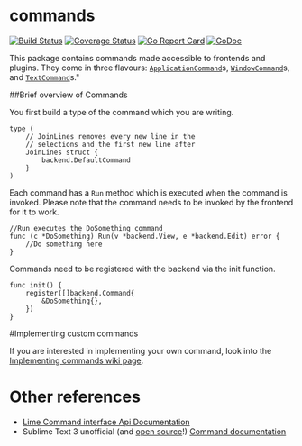 # commands
[![Build Status](https://travis-ci.org/limetext/commands.svg?branch=master)](https://travis-ci.org/limetext/commands)
[![Coverage Status](https://img.shields.io/coveralls/limetext/commands.svg?branch=master)](https://coveralls.io/r/limetext/commands?branch=master)
[![Go Report Card](https://goreportcard.com/badge/github.com/limetext/commands)](https://goreportcard.com/report/github.com/limetext/commands)
[![GoDoc](https://godoc.org/github.com/limetext/commands?status.svg)](https://godoc.org/github.com/limetext/commands)

This package contains commands made accessible to frontends and plugins. They come in three flavours: [`ApplicationCommand`](https://godoc.org/github.com/limetext/backend#ApplicationCommand)s, [`WindowCommand`](https://godoc.org/github.com/limetext/backend#WindowCommand)s, and [`TextCommand`](https://godoc.org/github.com/limetext/backend#TextCommand)s."

##Brief overview of Commands

You first build a type of the command which you are writing. 

    type (
        // JoinLines removes every new line in the
        // selections and the first new line after
        JoinLines struct {
            backend.DefaultCommand
        }
    )

Each command has a `Run` method which is executed when the command is invoked. Please note that the command needs to be invoked by the frontend for it to work.

    //Run executes the DoSomething command
    func (c *DoSomething) Run(v *backend.View, e *backend.Edit) error {
        //Do something here
    }

Commands need to be registered with the backend via the init function.

    func init() {
        register([]backend.Command{
            &DoSomething{},
        })
    }

#Implementing custom commands

If you are interested in implementing your own command, look into the [Implementing commands wiki page](https://github.com/limetext/lime/wiki/Implementing-commands).


# Other references

* [Lime Command interface Api Documentation](http://godoc.org/github.com/limetext/backend#Command)
* Sublime Text 3 unofficial (and [open source](https://github.com/guillermooo/sublime-undocs/)!) [Command documentation](http://docs.sublimetext.info/en/sublime-text-3/extensibility/commands.html)